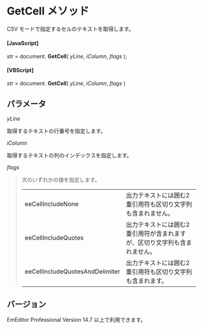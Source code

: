 # GetCell メソッド

CSV モードで指定するセルのテキストを取得します。

#### \[JavaScript\]

_str_ = document. **GetCell**( _yLine_, _iColumn_, _flags_ );

#### \[VBScript\]

_str_ = document. **GetCell**( _yLine_, _iColumn_, _flags_ )

## パラメータ

_yLine_

取得するテキストの行番号を指定します。

_iColumn_

取得するテキストの列のインデックスを指定します。

_flags_

> 次のいずれかの値を指定します。
>
> |     |     |
> | --- | --- |
> | eeCellIncludeNone | 出力テキストには囲む2重引用符も区切り文字列も含まれません。 |
> | eeCellIncludeQuotes | 出力テキストには囲む2重引用符が含まれますが、区切り文字列も含まれません。 |
> | eeCellIncludeQuotesAndDelimiter | 出力テキストには囲む2重引用符も区切り文字列も含まれます。 |

## バージョン

EmEditor Professional Version 14.7 以上で利用できます。